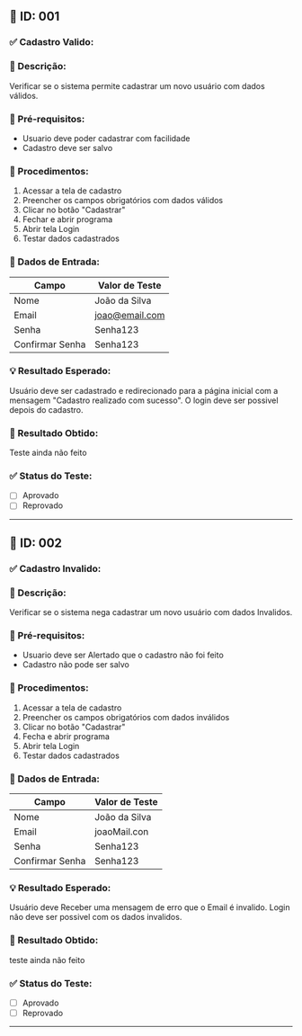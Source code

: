 ## 🧪 ID: 001

### ✅ Cadastro Valido:

### 🎯 Descrição:
Verificar se o sistema permite cadastrar um novo usuário com dados válidos.

### 🧰 Pré-requisitos:
- Usuario deve poder cadastrar com facilidade
- Cadastro deve ser salvo

### 📝 Procedimentos:
1. Acessar a tela de cadastro
2. Preencher os campos obrigatórios com dados válidos
3. Clicar no botão "Cadastrar"
4. Fechar e abrir programa
5. Abrir tela Login
6. Testar dados cadastrados

### 🧾 Dados de Entrada:
| Campo            | Valor de Teste        |
|------------------|------------------------|
| Nome             | João da Silva          |
| Email            | joao@email.com         |
| Senha            | Senha123               |
| Confirmar Senha  | Senha123               |

### 💡 Resultado Esperado:
Usuário deve ser cadastrado e redirecionado para a página inicial com a mensagem "Cadastro realizado com sucesso". O login deve ser possivel depois do cadastro.

### 📌 Resultado Obtido:
Teste ainda não feito

### ✅ Status do Teste:
- [ ] Aprovado
- [ ] Reprovado

---

## 🧪 ID: 002

### ✅ Cadastro Invalido:

### 🎯 Descrição:
Verificar se o sistema nega cadastrar um novo usuário com dados Invalidos.

### 🧰 Pré-requisitos:
- Usuario deve ser Alertado que o cadastro não foi feito
- Cadastro não pode ser salvo

### 📝 Procedimentos:
1. Acessar a tela de cadastro
2. Preencher os campos obrigatórios com dados inválidos
3. Clicar no botão "Cadastrar"
4. Fecha e abrir programa
5. Abrir tela Login
6. Testar dados cadastrados

### 🧾 Dados de Entrada:
| Campo            | Valor de Teste        |
|------------------|------------------------|
| Nome             | João da Silva          |
| Email            | joaoMail.con           |
| Senha            | Senha123               |
| Confirmar Senha  | Senha123               |

### 💡 Resultado Esperado:
Usuário deve Receber uma mensagem de erro que o Email é invalido. Login não deve ser possivel com os dados invalidos.

### 📌 Resultado Obtido:
teste ainda não feito

### ✅ Status do Teste:
- [ ] Aprovado
- [ ] Reprovado

---
